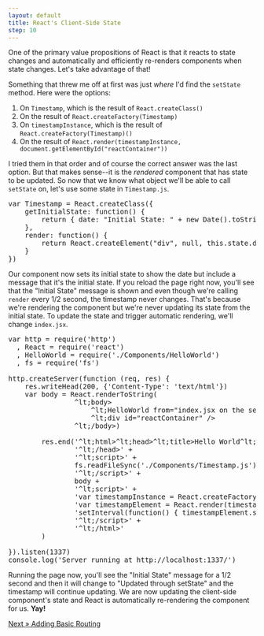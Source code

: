 ```yaml
---
layout: default
title: React's Client-Side State
step: 10
---
```

One of the primary value propositions of React is that it reacts to state changes and automatically and efficiently re-renders components when state changes.  Let's take advantage of that!

Something that threw me off at first was just *where* I'd find the `setState` method.  Here were the options:

1. On `Timestamp`, which is the result of `React.createClass()`
1. On the result of `React.createFactory(Timestamp)`
1. On `timestampInstance`, which is the result of `React.createFactory(Timestamp)()`
1. On the result of `React.render(timestampInstance, document.getElementById("reactContainer"))`

I tried them in that order and of course the correct answer was the last option.  But that makes sense--it is the *rendered* component that has state to be updated.  So now that we know what object we'll be able to call `setState` on, let's use some state in `Timestamp.js`.

<pre class="brush: js">
var Timestamp = React.createClass({
    getInitialState: function() {
        return { date: "Initial State: " + new Date().toString() }
    },
    render: function() {
        return React.createElement("div", null, this.state.date)
    }
})
</pre>

Our component now sets its initial state to show the date but include a message that it's the initial state.  If you reload the page right now, you'll see that the "Initial State" message is shown and even though we're calling `render` every 1/2 second, the timestamp never changes.  That's because we're rendering the component but we're never updating its state from the initial state.  To update the state and trigger automatic rendering, we'll change `index.jsx`.

<pre class="brush: js">
var http = require('http')
  , React = require('react')
  , HelloWorld = require('./Components/HelloWorld')
  , fs = require('fs')

http.createServer(function (req, res) {
    res.writeHead(200, {'Content-Type': 'text/html'})
    var body = React.renderToString(
                ^lt;body&gt;
                    ^lt;HelloWorld from="index.jsx on the server"&gt;^lt;/HelloWorld&gt;
                    ^lt;div id="reactContainer" /&gt;
                ^lt;/body&gt;)

        res.end('^lt;html&gt;^lt;head&gt;^lt;title&gt;Hello World^lt;/title&gt;^lt;script src="//fb.me/react-0.13.1.js"&gt;^lt;/script&gt;' +
                '^lt;/head&gt;' +
                '^lt;script&gt;' +
                fs.readFileSync('./Components/Timestamp.js') +
                '^lt;/script&gt;' +
                body +
                '^lt;script&gt;' +
                'var timestampInstance = React.createFactory(Timestamp)();' +
                'var timestampElement = React.render(timestampInstance, document.getElementById("reactContainer"));' +
                'setInterval(function() { timestampElement.setState({ date: "Updated through setState: " + new Date().toString() }) }, 500)' +
                '^lt;/script&gt;' +
                '^lt;/html&gt;'
        )

}).listen(1337)
console.log('Server running at http://localhost:1337/')
</pre>

Running the page now, you'll see the "Initial State" message for a 1/2 second and then it will change to "Updated through setState" and the timestamp will continue updating.  We are now updating the client-side component's state and React is automatically re-rendering the component for us.  **Yay!**

[Next » Adding Basic Routing](11-routing)
